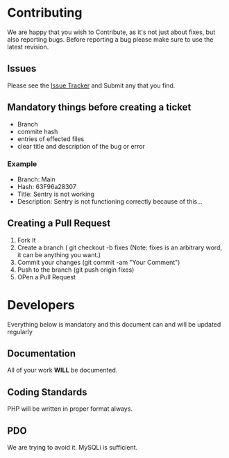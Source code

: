 # Contributing
We are happy that you wish to Contribute, as it's not just about fixes, but also reporting bugs. Before reporting a bug please make sure to use the latest revision.

## Issues
Please see the <a href="https://github.com/Keldo/mcms2/issues">Issue Tracker</a> and Submit any that you find.

## Mandatory things before creating a ticket
 - Branch
 - commite hash
 - entries of effected files
 - clear title and description of the bug or error
 ### Example
 - Branch: Main
 - Hash: 63F96a28307
 - Title: Sentry is not working
 - Description: Sentry is not functioning correctly because of this...
 
 ## Creating a Pull Request
 1. Fork It
 2. Create a branch ( git checkout -b fixes (Note: fixes is an arbitrary word, it can be anything you want.)
 3. Commit your changes (git commit -am "Your Comment")
 4. Push to the branch (git push origin fixes) 
 5. OPen a Pull Request

# Developers
Everything below is mandatory and this document can and will be updated regularly

## Documentation
All of your work <strong>WILL</strong> be documented.

## Coding Standards
PHP will be written in proper format always.

## PDO
We are trying to avoid it. MySQLi is sufficient.
